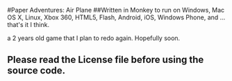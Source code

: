 #Paper Adventures: Air Plane
##Written in Monkey to run on Windows, Mac OS X, Linux, Xbox 360, HTML5, Flash, Android, iOS, Windows Phone, and ... that's it I think.

a 2 years old game that I plan to redo again. Hopefully soon.


## Please read the License file before using the source code.
